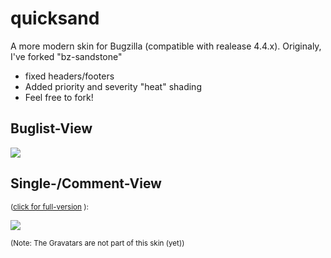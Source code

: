 quicksand
======

A more modern skin for Bugzilla (compatible with realease 4.4.x).
Originaly, I've forked "bz-sandstone"

*  fixed headers/footers
*  Added priority and severity "heat" shading
*  Feel free to fork!

## Buglist-View
<img src="http://i.imgur.com/hLWwe0f.png">




## Single-/Comment-View
<sup>([click for full-version](http://i.imgur.com/g1wJ4oF.png) ):</sub>

[<img src="http://i.imgur.com/g1wJ4oFl.png">](http://i.imgur.com/g1wJ4oF.png)

<sup>(Note: The Gravatars are not part of this skin (yet))</sub>